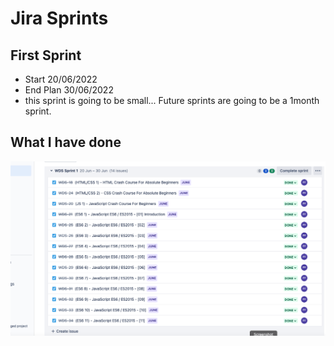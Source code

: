 

# Jira Sprints
## First Sprint
* Start 20/06/2022  
* End Plan 30/06/2022
* this sprint is going to be small... Future sprints are going to be a 1month sprint.

## What I have done
![Begin Banner](backlog.png)


